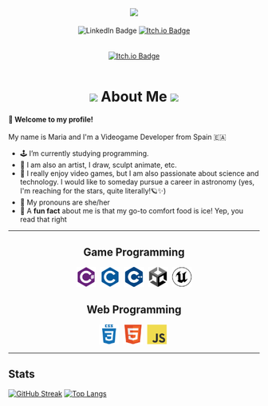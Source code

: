  <div id="header" align="center">
  <img src="https://media.giphy.com/media/xT8qBnuixKYubm3wS4/giphy.gif" width="100"/> <Gif>
   <div id="badges">
        <br />
         <img src="https://img.shields.io/badge/LinkedIn-blue?style=for-the-badge&logo=linkedin&logoColor=white" alt="LinkedIn Badge"/>
         <a href="https://xshoganai.itch.io/">
         <img src="https://img.shields.io/badge/Itch.io-red?style=for-the-badge&logo=itchdotio&logoColor=white" alt="Itch.io Badge"/>
    <br />
    <br />
    <br />
    </div>
       </a>
       <a href="tobedefined/">
         <img src="https://img.shields.io/badge/Webpage-green?style=for-the-badge&logo" alt="Itch.io Badge"/>
       </a>
</div>
<br />
   <h1 align="center"> <img src="https://media.giphy.com/media/kUNsRsa2wvxK3eAL3R/giphy.gif" width="30"> About Me <img src="https://media.giphy.com/media/kUNsRsa2wvxK3eAL3R/giphy.gif" width="30"> </h1>

<h4>🌿 Welcome to my profile!</h4>

My name is Maria and I'm a Videogame Developer from Spain 🇪🇦
- 🕹️ I’m currently studying programming.
- 🎨 I am also an artist, I draw, sculpt animate, etc.
- 🔭 I really enjoy video games, but I am also passionate about science and technology. I would like to someday pursue a career in astronomy (yes, I'm reaching for the stars, quite literally!🪐✨)
- 🌈 My pronouns are she/her
- 🧊 A **fun fact** about me is that my go-to comfort food is ice! Yep, you read that right
 
---
<h2 align="center"> Game Programming</h2>
  <div><p align="center">
    <img src="https://github.com/devicons/devicon/blob/master/icons/csharp/csharp-plain.svg" title="C#" alt="C#" width="40" height="40"/>&nbsp;
    <img src="https://github.com/devicons/devicon/blob/master/icons/c/c-plain.svg" title="C" alt="C" width="40" height="40"/>&nbsp;
    <img src="https://github.com/devicons/devicon/blob/master/icons/cplusplus/cplusplus-plain.svg" title="C++" alt="C++" width="40" 
  height="40"/>&nbsp;
    <img src="https://github.com/devicons/devicon/blob/master/icons/unity/unity-original.svg" title="Unity"  alt="Unity" width="40" height="40"/>&nbsp;
    <img src="https://github.com/devicons/devicon/blob/master/icons/unrealengine/unrealengine-original.svg" title="Unreal" **alt="Unreal" width="40" height="40"/>
  </p></div>
<h2 align="center">Web Programming</h2>
  <div><p align="center">
    <img src="https://github.com/devicons/devicon/blob/master/icons/css3/css3-plain-wordmark.svg"  title="CSS3" alt="CSS" width="40" height="40"/>&nbsp;
    <img src="https://github.com/devicons/devicon/blob/master/icons/html5/html5-original.svg" title="HTML5" alt="HTML" width="40" height="40"/>&nbsp;
    <img src="https://github.com/devicons/devicon/blob/master/icons/javascript/javascript-original.svg" title="JavaScript" alt="JavaScript" width="40" height="40"/>&nbsp;
  </p></div>
  
  ---
  
## Stats

[![GitHub Streak](http://github-readme-streak-stats.herokuapp.com?user=your-github-username&theme=dark&background=000000)](https://git.io/streak-stats)
[![Top Langs](https://github-readme-stats.vercel.app/api/top-langs/?username=your-github-username&layout=compact&theme=vision-friendly-dark)](https://github.com/anuraghazra/github-readme-stats)

